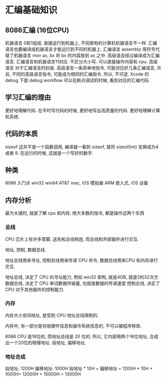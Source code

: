 # 汇编基础知识

## 8086汇编 (16位CPU)

机器语言 0和1组成. 直接运行到机器上, 不同架构的计算机机器语言不一样. 汇编语言也要编译成机器语言才能运行到不同的机器上.
汇编语言 assembly 用符号代替了机器语言 mov ax, bx 将 bx 的内容放到 ax 之中. 高级语言经过编译成为汇编语言. 汇编语言和机器语言11对应. 不区分大小写. 可以直接操作内容和 cpu.
高级语言 对于汇编语言的封装. 高级语言一条简单地指令, 可能对应好几条汇编语言, 并且, 不同的高级语言指令, 可能成为相同的汇编指令. 所以, 不可逆.
Xcode 的 debug 下面 debug workflow 可以在断点调试的时候, 看到对应的汇编代码.

## 学习汇编的理由

更好地理解代码. 在平时写代码的时候, 更好地写出高质量的代码. 更好地理解计算机系统.

## 代码的本质

sizeof 这并不是一个函数调用, 编译器一看到 sizeof, 就将 sizeof(int) 变换成为4 或者 8. 在运行的时候, 这就是一个写好的数字.

## 种类

8086 入门点
win32
win64
AT&T mac, iOS 模拟器
ARM 嵌入式, iOS 设备

## 内存分析

最为关键的, 就是了解 cpu 和内存, 绝大多数的指令, 都是操作这两个东西

### 总线

CPU 芯片上有许多管脚, 这些和总线相连, 而总线和外部器件进行交互.

地址, 控制, 数据总线.

地址总线用来寻址, 控制总线用来传递 CPU 命令, 数据总线用来CPU 和内存进行交互.

地址总线, 决定了 CPU 的寻址能力, 例如 win32 架构, 就是4GB, 就是2的32次方
数据总线, 决定了 CPU 单词数据传输量, 也就是数据的传递速度
控制总线, 决定了 CPU 对于其他器件的控制能力.

### 内存

内存大小空间地址, 是受到 CPU 地址总线限制的.

内存中, 有一部分是存放硬件信息和操作系统信息的, 不可以被程序修改.


8086 CPU 是16位的, 而地址总线是 20 位的. 所以, 它内部用两个16位地址, 合成出一个20位的物理地址. 段地址, 偏移地址.

### 地址合成

段地址: 1200H
偏移地址: 1000H
段地址 * 10H + 偏移地址 = 1200H * 10H + 1000H= 12000H + 10000H = 13000H












